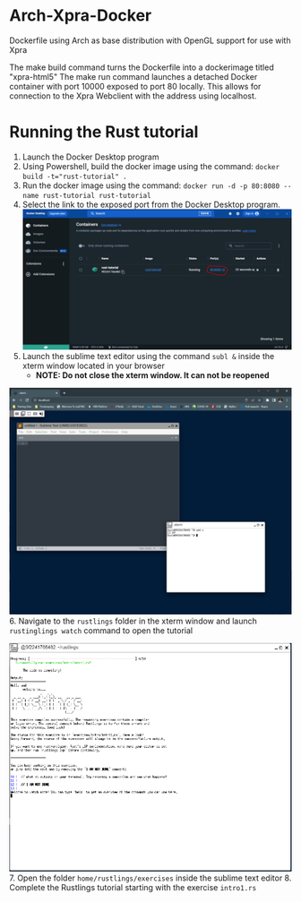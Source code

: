 # Arch-Xpra-Docker
Dockerfile using Arch as base distribution with OpenGL support for use with Xpra

The make build command turns the Dockerfile into a dockerimage titled "xpra-html5" The make run command launches a detached Docker container with port 10000 exposed to port 80 locally. This allows for connection to the Xpra Webclient with the address using localhost.

# Running the Rust tutorial
1. Launch the Docker Desktop program
2. Using Powershell, build the docker image using the command: `docker build -t="rust-tutorial" .`
3. Run the docker image using the command: `docker run -d -p 80:8080 --name rust-tutorial rust-tutorial`
4. Select the link to the exposed port from the Docker Desktop program.
![](./images/docker.PNG)
5. Launch the sublime text editor using the command `subl &` inside  the xterm window located in your browser
   * **NOTE: Do not close the xterm window. It can not be reopened**

![](./images/xpra.PNG)
6. Navigate to the `rustlings` folder in the xterm window and launch `rustinglings watch` command to open the tutorial

![](./images/rustlings.PNG)
7. Open the folder `home/rustlings/exercises` inside the sublime text editor
8. Complete the Rustlings tutorial starting with the exercise `intro1.rs`